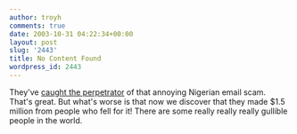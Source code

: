 ```yaml
---
author: troyh
comments: true
date: 2003-10-31 04:22:34+00:00
layout: post
slug: '2443'
title: No Content Found
wordpress_id: 2443
---
```


They've [caught the perpetrator](http://www.news.com.au/common/story_page/0,4057,7721909%255E421,00.html) of that annoying Nigerian email scam. That's great. But what's worse is that now we discover that they made $1.5 million from people who fell for it! There are some really really really gullible people in the world.
